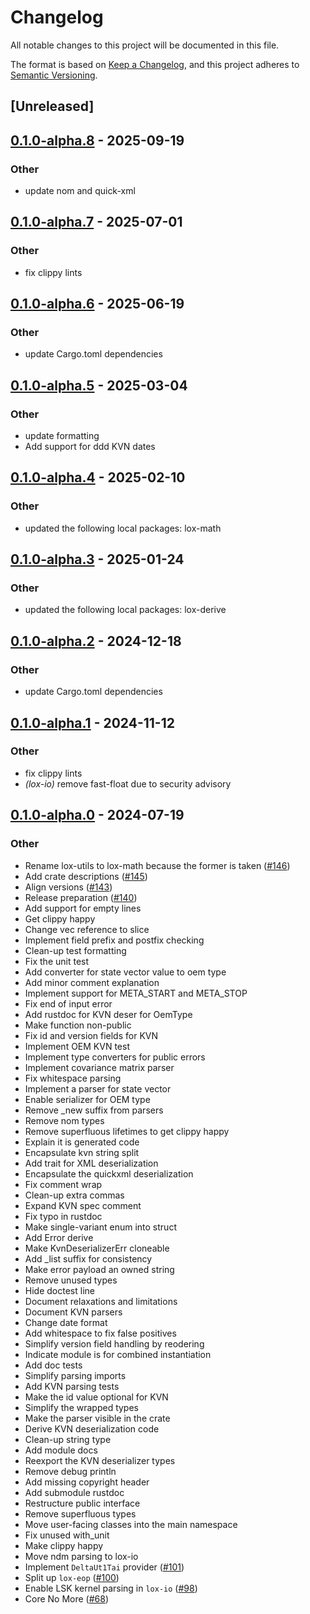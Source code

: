 # Changelog
All notable changes to this project will be documented in this file.

The format is based on [Keep a Changelog](https://keepachangelog.com/en/1.0.0/),
and this project adheres to [Semantic Versioning](https://semver.org/spec/v2.0.0.html).

## [Unreleased]

## [0.1.0-alpha.8](https://github.com/lox-space/lox/compare/lox-io-v0.1.0-alpha.7...lox-io-v0.1.0-alpha.8) - 2025-09-19

### Other

- update nom and quick-xml

## [0.1.0-alpha.7](https://github.com/lox-space/lox/compare/lox-io-v0.1.0-alpha.6...lox-io-v0.1.0-alpha.7) - 2025-07-01

### Other

- fix clippy lints

## [0.1.0-alpha.6](https://github.com/lox-space/lox/compare/lox-io-v0.1.0-alpha.5...lox-io-v0.1.0-alpha.6) - 2025-06-19

### Other

- update Cargo.toml dependencies

## [0.1.0-alpha.5](https://github.com/lox-space/lox/compare/lox-io-v0.1.0-alpha.4...lox-io-v0.1.0-alpha.5) - 2025-03-04

### Other

- update formatting
- Add support for ddd KVN dates

## [0.1.0-alpha.4](https://github.com/lox-space/lox/compare/lox-io-v0.1.0-alpha.3...lox-io-v0.1.0-alpha.4) - 2025-02-10

### Other

- updated the following local packages: lox-math

## [0.1.0-alpha.3](https://github.com/lox-space/lox/compare/lox-io-v0.1.0-alpha.2...lox-io-v0.1.0-alpha.3) - 2025-01-24

### Other

- updated the following local packages: lox-derive

## [0.1.0-alpha.2](https://github.com/lox-space/lox/compare/lox-io-v0.1.0-alpha.1...lox-io-v0.1.0-alpha.2) - 2024-12-18

### Other

- update Cargo.toml dependencies

## [0.1.0-alpha.1](https://github.com/lox-space/lox/compare/lox-io-v0.1.0-alpha.0...lox-io-v0.1.0-alpha.1) - 2024-11-12

### Other

- fix clippy lints
- *(lox-io)* remove fast-float due to security advisory

## [0.1.0-alpha.0](https://github.com/lox-space/lox/releases/tag/lox-io-v0.1.0-alpha.0) - 2024-07-19

### Other
- Rename lox-utils to lox-math because the former is taken ([#146](https://github.com/lox-space/lox/pull/146))
- Add crate descriptions ([#145](https://github.com/lox-space/lox/pull/145))
- Align versions ([#143](https://github.com/lox-space/lox/pull/143))
- Release preparation ([#140](https://github.com/lox-space/lox/pull/140))
- Add support for empty lines
- Get clippy happy
- Change vec reference to slice
- Implement field prefix and postfix checking
- Clean-up test formatting
- Fix the unit test
- Add converter for state vector value to oem type
- Add minor comment explanation
- Implement support for META_START and META_STOP
- Fix end of input error
- Add rustdoc for KVN deser for OemType
- Make function non-public
- Fix id and version fields for KVN
- Implement OEM KVN test
- Implement type converters for public errors
- Implement covariance matrix parser
- Fix whitespace parsing
- Implement a parser for state vector
- Enable serializer for OEM type
- Remove _new suffix from parsers
- Remove nom types
- Remove superfluous lifetimes to get clippy happy
- Explain it is generated code
- Encapsulate kvn string split
- Add trait for XML deserialization
- Encapsulate the quickxml deserialization
- Fix comment wrap
- Clean-up extra commas
- Expand KVN spec comment
- Fix typo in rustdoc
- Make single-variant enum into struct
- Add Error derive
- Make KvnDeserializerErr cloneable
- Add _list suffix for consistency
- Make error payload an owned string
- Remove unused types
- Hide doctest line
- Document relaxations and limitations
- Document KVN parsers
- Change date format
- Add whitespace to fix false positives
- Simplify  version field handling by reodering
- Indicate module is for combined instantiation
- Add doc tests
- Simplify parsing imports
- Add KVN parsing tests
- Make the id value optional for KVN
- Simplify the wrapped types
- Make the parser visible in the crate
- Derive KVN deserialization code
- Clean-up string type
- Add module docs
- Reexport the KVN deserializer types
- Remove debug println
- Add missing copyright header
- Add submodule rustdoc
- Restructure public interface
- Remove superfluous types
- Move user-facing classes into the main namespace
- Fix unused with_unit
- Make clippy happy
- Move ndm parsing to lox-io
- Implement `DeltaUt1Tai` provider ([#101](https://github.com/lox-space/lox/pull/101))
- Split up `lox-eop` ([#100](https://github.com/lox-space/lox/pull/100))
- Enable LSK kernel parsing in `lox-io` ([#98](https://github.com/lox-space/lox/pull/98))
- Core No More ([#68](https://github.com/lox-space/lox/pull/68))
